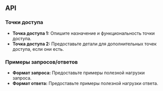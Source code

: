 ## API
### Точки доступа

- **Точка доступа 1:** Опишите назначение и функциональность точки доступа.
- **Точка доступа 2:** Предоставьте детали для дополнительных точек доступа, если они есть.

### Примеры запросов/ответов

- **Формат запроса:** Предоставьте примеры полезной нагрузки запроса.
- **Формат ответа:** Предоставьте примеры полезной нагрузки ответа.